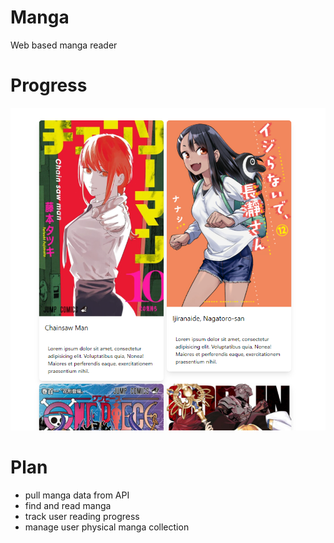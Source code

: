# Manga
 Web based manga reader
# Progress
<img src="./screenshots/3_13.2_Progress.png" alt="Progress Pic">

# Plan

<ul>
    <li>pull manga data from API</li>
    <li>find and read manga</li>
    <li>track user reading progress</li>
    <li>manage user physical manga collection</li>
</ul>